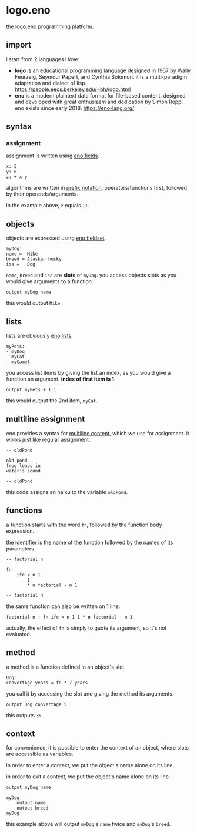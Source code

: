 # logo.eno

the logo.eno programming platform.

## import

i start from 2 languages i love:

- **logo** is an educational programming language designed in 1967 by Wally Feurzeig, Seymour Papert, and Cynthia Solomon. it is a multi-paradigm adaptation and dialect of lisp. https://people.eecs.berkeley.edu/~bh/logo.html
- **eno** is a modern plaintext data format for file-based content, designed and developed with great enthusiasm and dedication by Simon Repp. eno exists since early 2018. https://eno-lang.org/

## syntax

### assignment

assignment is written using [eno fields](https://eno-lang.org/eno/guide/elements/fields/).

```
x: 5
y: 6
z: + x y
```

algorithms are written in [prefix notation](https://en.wikipedia.org/wiki/Polish_notation), operators/functions first, followed by their operands/arguments.

in the example above, `z` equals `11`.

## objects

objects are expressed using [eno fieldset](https://eno-lang.org/eno/guide/elements/fieldsets/).

```
myDog:
name =  Mike
breed = Alaskan husky
isa =   Dog
```

`name`, `breed` and `isa` are **slots** of `myDog`. you access objects slots as you would give arguments to a function:

```
output myDog name
```

this would output `Mike`.

## lists

lists are obviously [eno lists](https://eno-lang.org/eno/guide/elements/lists/).

```
myPets:
- myDog
- myCat
- myCamel
```

you access list items by giving the list an index, as you would give a function an argument. **index of first item is 1**.

```
output myPets + 1 1
```

this would output the 2nd item, `myCat`.

## multiline assignment

eno provides a syntax for [multiline content](https://eno-lang.org/eno/guide/elements/multiline-fields/), which we use for assignment. it works just like regular assignment.

```
-- oldPond

old pond
frog leaps in
water's sound

-- oldPond
```
this code assigns an haiku to the variable `oldPond`.

## functions

a function starts with the word `fn`, followed by the function body expression.

the identifier is the name of the function followed by the names of its parameters.

```
-- factorial n

fn
    ife < n 1
        1
        * n factorial - n 1

-- factorial n
```

the same function can also be written on 1 line.

```
factorial n : fn ife < n 1 1 * n factorial - n 1
```

actually, the effect of `fn` is simply to quote its argument, so it's not evaluated.

## method

a method is a function defined in an object's slot.

```
Dog:
convertAge years = fn * 7 years
```

you call it by accessing the slot and giving the method its arguments.

```
output Dog convertAge 5
```

this outputs `35`.

## context

for convenience, it is possible to enter the context of an object, where slots are accessible as variables.

in order to enter a context, we put the object's name alone on its line.

in order to exit a context, we put the object's name alone on its line.

```
output myDog name

myDog
    output name
    output breed
myDog
```

this example above will output `myDog`'s `name` twice and `myDog`'s `breed`.
